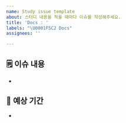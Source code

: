 ```yaml
---
name: Study issue template
about: 스터디 내용을 적을 때마다 이슈를 작성해주세요.
title: 'Docs : '
labels: "\U0001F5C2️ Docs"
assignees: ''

---
```


## 🗒️ 이슈 내용
-
## 📆 예상 기간
-
